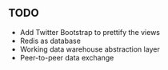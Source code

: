 TODO
----
 
- Add Twitter Bootstrap to prettify the views
- Redis as database
- Working data warehouse abstraction layer
- Peer-to-peer data exchange

